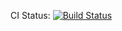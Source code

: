 CI Status: [![Build Status](https://travis-ci.org/danwime/ezajax-java.svg?branch=kotlin)](https://travis-ci.org/danwime/ezajax-java)
